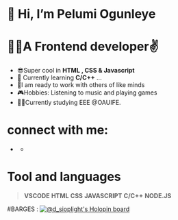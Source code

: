 # 👋 Hi, I’m Pelumi Ogunleye

# 👨‍💻A Frontend developer✌️
-  😎Super cool in **HTML , CSS & Javascript** 
- 🌱 Currently learning **C/C++** ...
-  👷I am ready to work with others of like minds
-  🎮Hobbies: Listening to music and playing games
-  👨‍🎓Currently studying EEE @OAUIFE.

# connect with me:
- <a href="https://twitter.com/sioplightman?t=k8v49GbGCBmOpgO8yMrZow&s=09"><i class="fa-brands fa-twitter"></i><a>
  - <a href="https://www.linkedin.com/in/pelumi-miracle-38b157212"><i class="fa-brands fa-linkedin-in"></i><a>
# Tool and languages
> **VSCODE** **HTML** **CSS** **JAVASCRIPT** **C/C++** **NODE.JS**
  
#BARGES :
  [![@d_sioplight's Holopin board](https://holopin.io/api/user/board?user=d_sioplight)](https://holopin.io/@d_sioplight)
<!---
Slmpire/Slmpire is a ✨ special ✨ repository because its `README.md` (this file) appears on your GitHub profile.
You can click the Preview link to take a look at your changes.
--->
